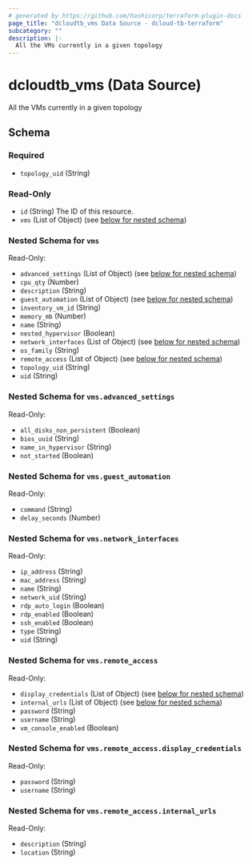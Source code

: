 ```yaml
---
# generated by https://github.com/hashicorp/terraform-plugin-docs
page_title: "dcloudtb_vms Data Source - dcloud-tb-terraform"
subcategory: ""
description: |-
  All the VMs currently in a given topology
---
```


# dcloudtb_vms (Data Source)

All the VMs currently in a given topology



<!-- schema generated by tfplugindocs -->
## Schema

### Required

- `topology_uid` (String)

### Read-Only

- `id` (String) The ID of this resource.
- `vms` (List of Object) (see [below for nested schema](#nestedatt--vms))

<a id="nestedatt--vms"></a>
### Nested Schema for `vms`

Read-Only:

- `advanced_settings` (List of Object) (see [below for nested schema](#nestedobjatt--vms--advanced_settings))
- `cpu_qty` (Number)
- `description` (String)
- `guest_automation` (List of Object) (see [below for nested schema](#nestedobjatt--vms--guest_automation))
- `inventory_vm_id` (String)
- `memory_mb` (Number)
- `name` (String)
- `nested_hypervisor` (Boolean)
- `network_interfaces` (List of Object) (see [below for nested schema](#nestedobjatt--vms--network_interfaces))
- `os_family` (String)
- `remote_access` (List of Object) (see [below for nested schema](#nestedobjatt--vms--remote_access))
- `topology_uid` (String)
- `uid` (String)

<a id="nestedobjatt--vms--advanced_settings"></a>
### Nested Schema for `vms.advanced_settings`

Read-Only:

- `all_disks_non_persistent` (Boolean)
- `bios_uuid` (String)
- `name_in_hypervisor` (String)
- `not_started` (Boolean)


<a id="nestedobjatt--vms--guest_automation"></a>
### Nested Schema for `vms.guest_automation`

Read-Only:

- `command` (String)
- `delay_seconds` (Number)


<a id="nestedobjatt--vms--network_interfaces"></a>
### Nested Schema for `vms.network_interfaces`

Read-Only:

- `ip_address` (String)
- `mac_address` (String)
- `name` (String)
- `network_uid` (String)
- `rdp_auto_login` (Boolean)
- `rdp_enabled` (Boolean)
- `ssh_enabled` (Boolean)
- `type` (String)
- `uid` (String)


<a id="nestedobjatt--vms--remote_access"></a>
### Nested Schema for `vms.remote_access`

Read-Only:

- `display_credentials` (List of Object) (see [below for nested schema](#nestedobjatt--vms--remote_access--display_credentials))
- `internal_urls` (List of Object) (see [below for nested schema](#nestedobjatt--vms--remote_access--internal_urls))
- `password` (String)
- `username` (String)
- `vm_console_enabled` (Boolean)

<a id="nestedobjatt--vms--remote_access--display_credentials"></a>
### Nested Schema for `vms.remote_access.display_credentials`

Read-Only:

- `password` (String)
- `username` (String)


<a id="nestedobjatt--vms--remote_access--internal_urls"></a>
### Nested Schema for `vms.remote_access.internal_urls`

Read-Only:

- `description` (String)
- `location` (String)


